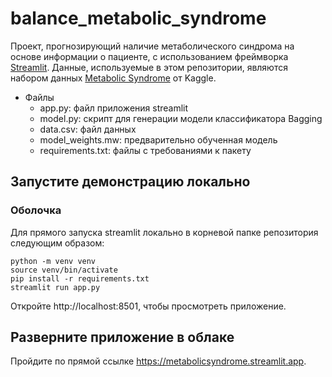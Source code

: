 # balance_metabolic_syndrome
Проект, прогнозирующий наличие метаболического синдрома на основе информации о пациенте, с использованием фреймворка [Streamlit](https://streamlit.io).
Данные, используемые в этом репозитории, являются набором данных [Metabolic Syndrome](https://www.kaggle.com/datasets/antimoni/metabolic-syndrome) от Kaggle.

* Файлы
   * app.py: файл приложения streamlit
   * model.py: скрипт для генерации модели классификатора Bagging
   * data.csv: файл данных 
   * model_weights.mw: предварительно обученная модель
   * requirements.txt: файлы с требованиями к пакету

## Запустите демонстрацию локально

### Оболочка
Для прямого запуска streamlit локально в корневой папке репозитория следующим образом:
```
python -m venv venv
source venv/bin/activate
pip install -r requirements.txt
streamlit run app.py
```
Откройте http://localhost:8501, чтобы просмотреть приложение.

## Разверните приложение в облаке

Пройдите по прямой ссылке https://metabolicsyndrome.streamlit.app.
